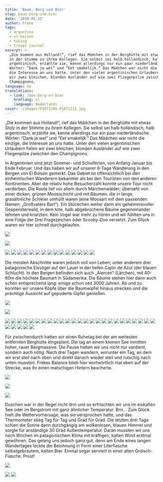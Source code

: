 ```yaml
---
title: 'Baum, Berg und Bier'
slug: baum-berg-und-bier
date: '2018-01-12'
author: Freke
tags:
  - argentina
  - el-bolson
  - hiking
  - travel-journal
excerpt: >-
  „Die kommen aus Holland!”, rief das Mädchen in der Berghütte mit etwas Stolz
  in der Stimme zu ihrem Kollegen. Sie selbst sei halb holländisch, halb
  argentinisch, erzählte sie, kenne allerdings nur ein paar niederländische
  Wörter: “Dank je wel” und “Eet smakelijk.” Das Mädchen war nicht die einzige,
  die Interesse an uns hatte. Unter den vielen argentinischen Urlaubern fielen
  wir zwei bleichen, blonden Ausländer auf wie zwei Fliegenpilze zwischen den
  Champignons.
language: de
translations:
  - link: /bos-berg-en-bier
    hreflang: nl
    language: Nederlands
cover: ./images/P1071206-P1071211.jpg
---
```


„Die kommen aus Holland!”, rief das Mädchen in der Berghütte mit etwas Stolz in der Stimme zu ihrem Kollegen. Sie selbst sei halb holländisch, halb argentinisch, erzählte sie, kenne allerdings nur ein paar niederländische Wörter: “Dank je wel” und “Eet smakelijk.” Das Mädchen war nicht die einzige, die Interesse an uns hatte. Unter den vielen argentinischen Urlaubern fielen wir zwei bleichen, blonden Ausländer auf wie zwei Fliegenpilze zwischen den Champignons.

In Argentinien sind jetzt Sommer- und Schulferien, von Anfang Januar bis Ende Februar. Und das haben wir auf unserer 6-Tage Wanderung in den Bergen von El Bolsón gemerkt. Das Gebiet ist offensichtlich bei den einheimischen Wanderern bekannter als bei den Touristen von den anderen Kontinenten. Aber die relativ hohe Besucherzahl konnte unsere Tour nicht verderben. Die Route lief vor allem durch Märchenwälder; überseht von einer dicken, grünen Moosschicht und mit Bäumen, die in lange, grasähnliche Schleier umhüllt waren (eine Moosart mit dem passenden Namen: „Großvaters Bart“). Ein Stückchen weiter dann ein geheimnisvoller Gespensterwald, in dem tote, halb abgebrochene Bäume gegeneinander lehnten und knarzten. Kein Vogel war mehr zu hören und wir fühlten uns in eine Folge der Drei Fragezeichen oder Scooby-Doo versetzt. Zum Glück waren wir hier schnell durchgelaufen.

![](images/P1051100-P1051106-1024x486.jpg)

![](images/P1061141-P1061147-1024x412.jpg)

![](images/IMG_20180104_181533.jpg)
![](images/IMG_20180105_114012.jpg)
![](images/IMG_20180105_115501.jpg)
![](images/IMG_20180105_141420.jpg)
![](images/IMG_20180105_143052.jpg)
![](images/IMG_20180106_103645.jpg)
![](images/IMG_20180107_101619.jpg)
![](images/IMG_20180107_114307.jpg)
![](images/IMG_20180107_121331.jpg)
![](images/IMG_20180107_113836.jpg)
![](images/IMG_20180107_101547.jpg)
![](images/IMG_20180106_113544.jpg)
![](images/IMG_20180106_094352-e1516156246669.jpg)
![](images/IMG_20180105_211006.jpg)
![](images/IMG_20180105_164034.jpg)

Die meisten Abschnitte waren jedoch voll von Leben; unter anderem drei patagonische Eisvögel auf der Lauer in der tiefen Cajón de Azul (der blauen Schlucht). In den Bergen befinden sich auch „Alercen“ (Lärchen), mit 40-60m die höchste Baumart in Südamerika. Die Bäume stehen hier dann auch schon entsprechend lang: einige schon seit 3000 Jahren. Ab und zu konnten wir unsere Köpfe über die Baumwipfel hinaus strecken und die prächtige Aussicht auf gepuderte Gipfel genießen.

![](images/P1071169-P1071180-1024x314.jpg)

![](images/P1091284-P1091292-1024x332.jpg)

![](images/IMG_20180106_132936.jpg)
![](images/IMG_20180108_200321.jpg)
![](images/IMG_20180110_113337.jpg)
![](images/P1051108.jpg)
![](images/IMG_20180110_120626.jpg)
![](images/IMG_20180110_114122.jpg)
![](images/P1051109.jpg)
![](images/P1051122-e1516156126622.jpg)
![](images/P1051126.jpg)
![](images/P1061153.jpg)
![](images/P1061149-e1516156115769.jpg)
![](images/P1061139.jpg)
![](images/P1061167-e1516156090127.jpg)
![](images/P1071184-e1516156036773.jpg)
![](images/P1061138.jpg)
![](images/P1071186-e1516156014976.jpg)
![](images/P1071193-e1516156007829.jpg)
![](images/P1071202.jpg)
![](images/P1071216.jpg)
![](images/P1071226.jpg)
![](images/P1081231.jpg)
![](images/P1081237-e1516155955422.jpg)
![](images/P1081258.jpg)
![](images/P1081283.jpg)
![](images/P1091319-e1516155924321.jpg)
![](images/P1101333-e1516155905223.jpg)
![](images/IMG_20180107_115029.jpg)
![](images/P1071229.jpg)
![](images/P1071213-e1516155966310.jpg)
![](images/P1091308.jpg)

Für zwischendurch hatten wir einen Ruhetag bei der am weitesten entfernten Berghütte eingeplant. Die lag an einem kleinen See inmitten hoher, rauer Bergmassive. Die Pause hatten wir uns nicht nur verdient, sondern auch nötig. Nach drei Tagen wandern, worunter ein Tag, an dem wir erst steil nach oben und direkt danach wieder steil und rutschig nach unten mussten. Frekes Balance blieb hier wortwörtlich mal eben auf der Strecke, was ihr einen matschigen Hintern bescherte.

![](images/P1081240-P1081251-1024x334.jpg)

![](images/P1081270-P1081277-1024x368.jpg)

![](images/P1071206-P1071211-1024x538.jpg)

Duschen war in der Regel nicht drin und so erfrischten wir uns im eiskalten See oder im Bergstrom mit ganz ähnlicher Temperatur. Brrr… Zum Glück hielt die Wettervorhersage, was sie versprochen hatte, und das Thermometer stieg Tag für Tag und Grad für Grad. Die letzten drei Tage schien die Sonne dann durchgängig am wolkenlosen, blauen Himmel und sorgte für anständige 30 Grad Außentemperatur. Daran mussten wir uns nach Wochen im patagonischem Klima mit kräftigen, kalten Wind erstmal gewöhnen. Das gelang uns jedoch ganz gut, denn am Ende eines langen Wandertages lockte die Belohnung in Form einer Literflasche selbstgebrautem, kalten Bier. Einmal sogar serviert in einer alten Grolsch-Flasche. Prost!

![](images/P1091296-P1091305-1024x306.jpg)

![](images/IMG_20180109_183451.jpg)
![](images/IMG_20180109_181633.jpg)
